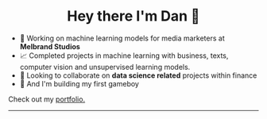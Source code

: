 <h1 align="center">Hey there I'm Dan 👋</h1>

<!--
**danp0kes/danp0kes** is a ✨ _special_ ✨ repository because its `README.md` (this file) appears on your GitHub profile.

Here are some ideas to get you started:
-->

- 🔭 Working on machine learning models for media marketers at **Melbrand Studios** <!--- 🌱 Currently learning **** -->
- 📈 Completed projects in machine learning with business, texts, computer vision and unsupervised learning models.
- 👯 Looking to collaborate on **data science related** projects within finance
- 🤞 And I'm building my first gameboy

Check out my [portfolio.](https://github.com/danp0kes/triple-ten-projects)

---
